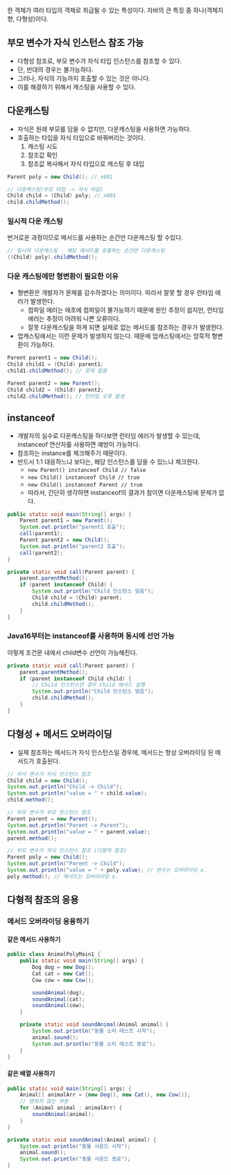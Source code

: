한 객체가 여러 타입의 객체로 취급될 수 있는 특성이다. 자바의 큰 특징 중 하나(객체지향, 다형성)이다.

## 부모 변수가 자식 인스턴스 참조 가능

- 다형성 참조로, 부모 변수가 자식 타입 인스턴스를 참조할 수 있다.
- 단, 반대의 경우는 불가능하다.
- 그러나, 자식의 기능까지 호출할 수 있는 것은 아니다.
- 이를 해결하기 위해서 캐스팅을 사용할 수 있다.

## 다운캐스팅

- 자식은 원래 부모를 담을 수 없지만, 다운캐스팅을 사용하면 가능하다.
- 호출하는 타입을 자식 타입으로 바꿔버리는 것이다.
    1. 캐스팅 시도
    2. 참조값 확인
    3. 참조값 복사해서 자식 타입으로 캐스팅 후 대입

```java
Parent poly = new Child(); // x001

// 다운캐스팅(부모 타입 -> 자식 타입)
Child child = (Child) poly; // x001
child.childMethod();
```

### 일시적 다운 캐스팅

번거로운 과정이므로 메서드를 사용하는 순간만 다운캐스팅 할 수있다.

```java
// 일시적 다운캐스팅 - 해당 메서드를 호출하는 순간만 다운캐스팅
((Child) poly).childMethod();
```

### 다운 캐스팅에만 형변환이 필요한 이유

- 형변환은 개발자가 문제를 감수하겠다는 의미이다. 따라서 잘못 할 경우 런타임 에러가 발생한다.
    - 컴파일 에러는 애초에 컴파일이 불가능하기 때문에 원인 추정이 쉽지만, 런타임 에러는 추정이 어려워 나쁜 오류이다.
    - 잘못 다운캐스팅을 하게 되면 실제로 없는 메서드를 참조하는 경우가 발생한다.
- 업캐스팅에서는 이런 문제가 발생하지 않는다. 때문에 업캐스팅에서는 암묵적 형변환이 가능하다.

```java
Parent parent1 = new Child();
Child child1 = (Child) parent1;
child1.childMethod(); // 문제 없음

Parent parent2 = new Parent();
Child child2 = (Child) parent2;
child2.childMethod(); // 런타임 오류 발생
```

## instanceof

- 개발자의 실수로 다운캐스팅을 하다보면 런타임 에러가 발생할 수 있는데, instanceof 연산자를 사용하면 예방이 가능하다.
- 참조하는 instance를 체크해주기 때문이다.
- 반드시 1:1 대응하느냐 보다는, 해당 인스턴스를 담을 수 있느냐 체크한다.
    - `new Parent() instanceof Child // false`
    - `new Child() instanceof Child // true`
    - `new Child() instanceof Parent // true`
    - 따라서, 간단히 생각하면 instanceof의 결과가 참이면 다운캐스팅에 문제가 없다.

```java
public static void main(String[] args) {
    Parent parent1 = new Parent();
    System.out.println("parent1 호출");
    call(parent1);
    Parent parent2 = new Child();
    System.out.println("parent2 호출");
    call(parent2);
}

private static void call(Parent parent) {
    parent.parentMethod();
    if (parent instanceof Child) {
        System.out.println("Child 인스턴스 맞음");
        Child child = (Child) parent;
        child.childMethod();
    }
}
```

### Java16부터는 instanceof를 사용하며 동시에 선언 가능

이렇게 조건문 내에서 child변수 선언이 가능해진다.

```java
private static void call(Parent parent) {
    parent.parentMethod();
    if (parent instanceof Child child) {
        // Child 인스턴스인 경우 Child 메서드 실행
        System.out.println("Child 인스턴스 맞음");
        child.childMethod();
    }
}
```

## 다형성 + 메서드 오버라이딩

- 실제 참조하는 메서드가 자식 인스턴스일 경우에, 메서드는 항상 오버라이딩 된 메서드가 호출된다.

```java
// 자식 변수가 자식 인스턴스 참조
Child child = new Child();
System.out.println("Child -> Child");
System.out.println("value = " + child.value);
child.method();

// 부모 변수가 부모 인스턴스 참조
Parent parent = new Parent();
System.out.println("Parent -> Parent");
System.out.println("value = " + parent.value);
parent.method();

// 부모 변수가 자식 인스턴스 참조 (다형적 참조)
Parent poly = new Child();
System.out.println("Parent -> Child");
System.out.println("value = " + poly.value); // 변수는 오버라이딩 x.
poly.method(); // 메서드는 오버라이딩 o.
```

## 다형적 참조의 응용

### 메서드 오버라이딩 응용하기

#### 같은 메서드 사용하기

```java
public class AnimalPolyMain1 {
    public static void main(String[] args) {
        Dog dog = new Dog();
        Cat cat = new Cat();
        Cow cow = new Cow();

        soundAnimal(dog);
        soundAnimal(cat);
        soundAnimal(cow);
    }

    private static void soundAnimal(Animal animal) {
        System.out.println("동물 소리 테스트 시작");
        animal.sound();
        System.out.println("동물 소리 테스트 종료");
    }
}
```

#### 같은 배열 사용하기

```java
public static void main(String[] args) {
    Animal[] animalArr = {new Dog(), new Cat(), new Cow()};
    // 변하지 않는 부분
    for (Animal animal : animalArr) {
        soundAnimal(animal);
    }
}

private static void soundAnimal(Animal animal) {
    System.out.println("동물 사운드 시작");
    animal.sound();
    System.out.println("동물 사운드 종료");
}
```